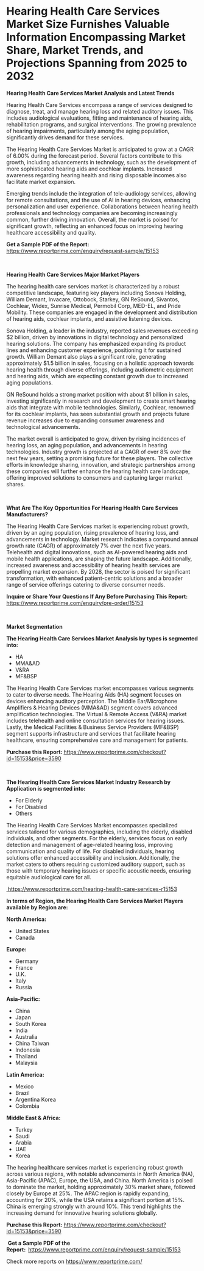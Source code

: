<p><h1>Hearing Health Care Services Market Size Furnishes Valuable Information Encompassing Market Share, Market Trends, and Projections Spanning from 2025 to 2032</h1></p><p><strong>Hearing Health Care Services Market Analysis and Latest Trends</strong></p>
<p><p>Hearing Health Care Services encompass a range of services designed to diagnose, treat, and manage hearing loss and related auditory issues. This includes audiological evaluations, fitting and maintenance of hearing aids, rehabilitation programs, and surgical interventions. The growing prevalence of hearing impairments, particularly among the aging population, significantly drives demand for these services.</p><p>The Hearing Health Care Services Market is anticipated to grow at a CAGR of 6.00% during the forecast period. Several factors contribute to this growth, including advancements in technology, such as the development of more sophisticated hearing aids and cochlear implants. Increased awareness regarding hearing health and rising disposable incomes also facilitate market expansion. </p><p>Emerging trends include the integration of tele-audiology services, allowing for remote consultations, and the use of AI in hearing devices, enhancing personalization and user experience. Collaborations between hearing health professionals and technology companies are becoming increasingly common, further driving innovation. Overall, the market is poised for significant growth, reflecting an enhanced focus on improving hearing healthcare accessibility and quality.</p></p>
<p><strong>Get a Sample PDF of the Report:&nbsp;</strong> <a href="https://www.reportprime.com/enquiry/request-sample/15153?utm_campaign=3191&utm_medium=2&utm_source=Github&utm_content=ia&utm_term=20032025&utm_id=hearing-health-care-services">https://www.reportprime.com/enquiry/request-sample/15153</a></p>
<p>&nbsp;</p>
<p><strong>Hearing Health Care Services Major Market Players</strong></p>
<p><p>The hearing health care services market is characterized by a robust competitive landscape, featuring key players including Sonova Holding, William Demant, Invacare, Ottobock, Starkey, GN ReSound, Sivantos, Cochlear, Widex, Sunrise Medical, Permobil Corp, MED-EL, and Pride Mobility. These companies are engaged in the development and distribution of hearing aids, cochlear implants, and assistive listening devices.</p><p>Sonova Holding, a leader in the industry, reported sales revenues exceeding $2 billion, driven by innovations in digital technology and personalized hearing solutions. The company has emphasized expanding its product lines and enhancing customer experience, positioning it for sustained growth. William Demant also plays a significant role, generating approximately $1.5 billion in sales, focusing on a holistic approach towards hearing health through diverse offerings, including audiometric equipment and hearing aids, which are expecting constant growth due to increased aging populations.</p><p>GN ReSound holds a strong market position with about $1 billion in sales, investing significantly in research and development to create smart hearing aids that integrate with mobile technologies. Similarly, Cochlear, renowned for its cochlear implants, has seen substantial growth and projects future revenue increases due to expanding consumer awareness and technological advancements.</p><p>The market overall is anticipated to grow, driven by rising incidences of hearing loss, an aging population, and advancements in hearing technologies. Industry growth is projected at a CAGR of over 8% over the next few years, setting a promising future for these players. The collective efforts in knowledge sharing, innovation, and strategic partnerships among these companies will further enhance the hearing health care landscape, offering improved solutions to consumers and capturing larger market shares.</p></p>
<p>&nbsp;</p>
<p><strong>What Are The Key Opportunities For Hearing Health Care Services Manufacturers?</strong></p>
<p><p>The Hearing Health Care Services market is experiencing robust growth, driven by an aging population, rising prevalence of hearing loss, and advancements in technology. Market research indicates a compound annual growth rate (CAGR) of approximately 7% over the next five years. Telehealth and digital innovations, such as AI-powered hearing aids and mobile health applications, are shaping the future landscape. Additionally, increased awareness and accessibility of hearing health services are propelling market expansion. By 2028, the sector is poised for significant transformation, with enhanced patient-centric solutions and a broader range of service offerings catering to diverse consumer needs.</p></p>
<p><strong>Inquire or Share Your Questions If Any Before Purchasing This Report:</strong> <a href="https://www.reportprime.com/enquiry/pre-order/15153?utm_campaign=3191&utm_medium=2&utm_source=Github&utm_content=ia&utm_term=20032025&utm_id=hearing-health-care-services">https://www.reportprime.com/enquiry/pre-order/15153</a></p>
<p>&nbsp;</p>
<p><strong>Market Segmentation</strong></p>
<p><strong>The Hearing Health Care Services Market Analysis by types is segmented into:</strong></p>
<p><ul><li>HA</li><li>MMA&AD</li><li>V&RA</li><li>MF&BSP</li></ul></p>
<p><p>The Hearing Health Care Services market encompasses various segments to cater to diverse needs. The Hearing Aids (HA) segment focuses on devices enhancing auditory perception. The Middle Ear/Microphone Amplifiers & Hearing Devices (MMA&AD) segment covers advanced amplification technologies. The Virtual & Remote Access (V&RA) market includes telehealth and online consultation services for hearing issues. Lastly, the Medical Facilities & Business Service Providers (MF&BSP) segment supports infrastructure and services that facilitate hearing healthcare, ensuring comprehensive care and management for patients.</p></p>
<p><strong>Purchase this Report:&nbsp;</strong><a href="https://www.reportprime.com/checkout?id=15153&price=3590&utm_campaign=3191&utm_medium=2&utm_source=Github&utm_content=ia&utm_term=20032025&utm_id=hearing-health-care-services">https://www.reportprime.com/checkout?id=15153&price=3590</a></p>
<p>&nbsp;</p>
<p><strong>The Hearing Health Care Services Market Industry Research by Application is segmented into:</strong></p>
<p><ul><li>For Elderly</li><li>For Disabled</li><li>Others</li></ul></p>
<p><p>The Hearing Health Care Services Market encompasses specialized services tailored for various demographics, including the elderly, disabled individuals, and other segments. For the elderly, services focus on early detection and management of age-related hearing loss, improving communication and quality of life. For disabled individuals, hearing solutions offer enhanced accessibility and inclusion. Additionally, the market caters to others requiring customized auditory support, such as those with temporary hearing issues or specific acoustic needs, ensuring equitable audiological care for all.</p></p>
<p><a href="https://www.reportprime.com/hearing-health-care-services-r15153?utm_campaign=3191&utm_medium=2&utm_source=Github&utm_content=ia&utm_term=20032025&utm_id=hearing-health-care-services">&nbsp;https://www.reportprime.com/hearing-health-care-services-r15153</a></p>
<p><strong>In terms of Region, the Hearing Health Care Services Market Players available by Region are:</strong></p>
<p>
    <p> <strong> North America: </strong>
        <ul>
            <li>United States</li>
            <li>Canada</li>
        </ul>
        </p> 
    <p> <strong> Europe: </strong>
        <ul>
            <li>Germany</li>
            <li>France</li>
            <li>U.K.</li>
            <li>Italy</li>
            <li>Russia</li>
        </ul>
        </p> 
    <p> <strong> Asia-Pacific: </strong>
        <ul>
            <li>China</li>
            <li>Japan</li>
            <li>South Korea</li>
            <li>India</li>
            <li>Australia</li>
            <li>China Taiwan</li>
            <li>Indonesia</li>
            <li>Thailand</li>
            <li>Malaysia</li>
        </ul>
        </p> 
    <p> <strong> Latin America: </strong>
        <ul>
            <li>Mexico</li>
            <li>Brazil</li>
            <li>Argentina Korea</li>
            <li>Colombia</li>
        </ul>
        </p> 
    <p> <strong> Middle East & Africa: </strong>
        <ul>
            <li>Turkey</li>
            <li>Saudi</li>
            <li>Arabia</li>
            <li>UAE</li>
            <li>Korea</li>
        </ul>
    </p>
    </p>
<p><p>The hearing healthcare services market is experiencing robust growth across various regions, with notable advancements in North America (NA), Asia-Pacific (APAC), Europe, the USA, and China. North America is poised to dominate the market, holding approximately 30% market share, followed closely by Europe at 25%. The APAC region is rapidly expanding, accounting for 20%, while the USA retains a significant portion at 15%. China is emerging strongly with around 10%. This trend highlights the increasing demand for innovative hearing solutions globally.</p></p>
<p><strong>Purchase this Report: </strong><a href="https://www.reportprime.com/checkout?id=15153&price=3590&utm_campaign=3191&utm_medium=2&utm_source=Github&utm_content=ia&utm_term=20032025&utm_id=hearing-health-care-services">https://www.reportprime.com/checkout?id=15153&price=3590</a></p>
<p>&nbsp;<strong>Get a Sample PDF of the Report:&nbsp;&nbsp;</strong><a href="https://www.reportprime.com/enquiry/request-sample/15153?utm_campaign=3191&utm_medium=2&utm_source=Github&utm_content=ia&utm_term=20032025&utm_id=hearing-health-care-services">https://www.reportprime.com/enquiry/request-sample/15153</a></p>
<p><strong></strong></p>
<p>Check more reports on <a href="https://www.reportprime.com/?utm_campaign=3191&utm_medium=2&utm_source=Github&utm_content=ia&utm_term=20032025&utm_id=hearing-health-care-services">https://www.reportprime.com/</a></p>
